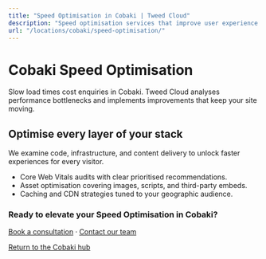 ```yaml
---
title: "Speed Optimisation in Cobaki | Tweed Cloud"
description: "Speed optimisation services that improve user experience for Cobaki visitors."
url: "/locations/cobaki/speed-optimisation/"
---
```


# Cobaki Speed Optimisation

Slow load times cost enquiries in Cobaki. Tweed Cloud analyses performance bottlenecks and implements improvements that keep your site moving.

## Optimise every layer of your stack

We examine code, infrastructure, and content delivery to unlock faster experiences for every visitor.

- Core Web Vitals audits with clear prioritised recommendations.
- Asset optimisation covering images, scripts, and third-party embeds.
- Caching and CDN strategies tuned to your geographic audience.

### Ready to elevate your Speed Optimisation in Cobaki?

[Book a consultation](/consultation/) · [Contact our team](/contact/)

[Return to the Cobaki hub](/locations/cobaki/)
